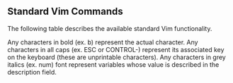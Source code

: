 ## Standard Vim Commands

The following table describes the available standard Vim functionality.

Any characters in bold (ex. b) represent the actual character.  Any characters in all caps (ex. ESC or CONTROL-) represent its associated key on the keyboard (these are unprintable characters).  Any characters in grey italics (ex. num) font represent variables whose value is described in the description field.

